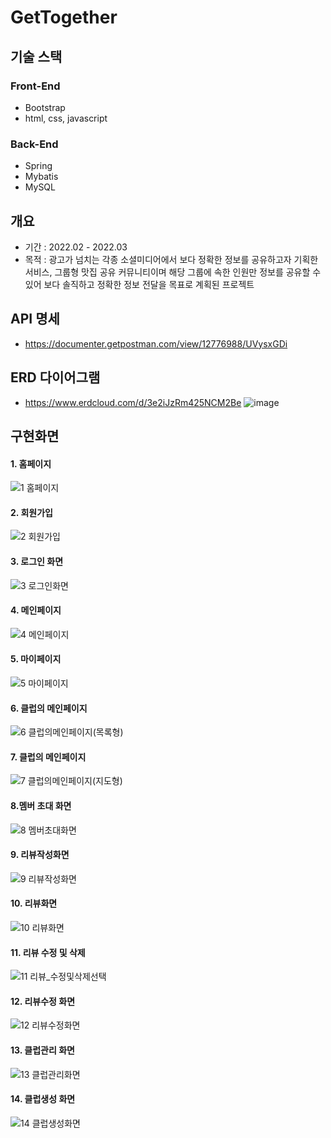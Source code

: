 # GetTogether


## 기술 스택
### Front-End
 - Bootstrap
 - html, css, javascript
### Back-End
 - Spring
 - Mybatis
 - MySQL

## 개요
 - 기간 : 2022.02 - 2022.03
 - 목적 : 광고가 넘치는 각종 소셜미디어에서 보다 정확한 정보를 공유하고자 기획한 서비스, 그룹형 맛집 공유 커뮤니티이며 해당 그룹에 속한 인원만 정보를 공유할 수 있어 보다 솔직하고 정확한 정보 전달을 목표로 계획된 프로젝트

## API 명세
- https://documenter.getpostman.com/view/12776988/UVysxGDi

## ERD 다이어그램 
- https://www.erdcloud.com/d/3e2iJzRm425NCM2Be
![image](https://user-images.githubusercontent.com/38625842/161439498-6fa80b13-a289-49cf-9294-2526a51a00b5.png)

## 구현화면
 #### 1. 홈페이지
![1 홈페이지](https://user-images.githubusercontent.com/38625842/160858599-bfef89d4-65b6-427d-969b-5b1184871d89.png)
 #### 2. 회원가입
![2 회원가입](https://user-images.githubusercontent.com/38625842/160859677-ed5ed2ee-3003-46d2-b807-923136305371.png)
 #### 3. 로그인 화면
![3 로그인화면](https://user-images.githubusercontent.com/38625842/160859747-194a6f56-e6c2-4b8b-942a-b7c960f39548.png)
 #### 4. 메인페이지
![4 메인페이지](https://user-images.githubusercontent.com/38625842/160859757-6962ed44-b3f9-49f5-a136-5f266b1c60ab.png)
#### 5. 마이페이지
![5 마이페이지](https://user-images.githubusercontent.com/38625842/160858217-676607ed-25a8-42a6-a0b9-2fa934a6f478.png)
#### 6. 클럽의 메인페이지
![6 클럽의메인페이지(목록형)](https://user-images.githubusercontent.com/38625842/160858228-b33fc845-2c03-41cc-b88e-e6267dbd4165.png)
#### 7. 클럽의 메인페이지
![7 클럽의메인페이지(지도형)](https://user-images.githubusercontent.com/38625842/160858261-656cb4e9-06aa-4f71-82ce-29d951938ff2.png)
#### 8.멤버 초대 화면
![8 멤버초대화면](https://user-images.githubusercontent.com/38625842/160858383-3ddaf2c8-e791-4046-90bb-19a7608a315e.png)
#### 9. 리뷰작성화면
![9 리뷰작성화면](https://user-images.githubusercontent.com/38625842/160858407-fe382b47-ec96-4500-8f34-9727c7a745e3.png)
#### 10. 리뷰화면
![10 리뷰화면](https://user-images.githubusercontent.com/38625842/160858442-2b83bc5a-29fe-4ea0-80a5-10fb0b453cda.png)
#### 11. 리뷰 수정 및 삭제
![11 리뷰_수정및삭제선택](https://user-images.githubusercontent.com/38625842/160858480-d4462a15-0624-47fa-a289-b9fc1f03d262.png)
#### 12. 리뷰수정 화면
![12 리뷰수정화면](https://user-images.githubusercontent.com/38625842/160858515-7bfbf803-cab4-4438-bf42-baf81d6e5ac4.png)
#### 13. 클럽관리 화면
![13 클럽관리화면](https://user-images.githubusercontent.com/38625842/160858538-2311975f-02f2-41dd-a3e5-11a32b1fea4f.png)
#### 14. 클럽생성 화면
![14 클럽생성화면](https://user-images.githubusercontent.com/38625842/160858564-2d95eb3e-0015-4613-95ce-71fe8888b7cd.png)


